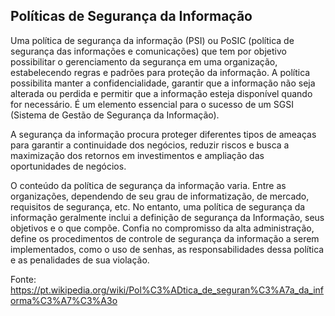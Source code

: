 ## Políticas de Segurança da Informação

Uma política de segurança da informação (PSI) ou PoSIC (política de segurança das informações e comunicações) que tem por objetivo possibilitar o gerenciamento da segurança em uma organização, estabelecendo regras e padrões para proteção da informação. A política possibilita manter a confidencialidade, garantir que a informação não seja alterada ou perdida e permitir que a informação esteja disponível quando for necessário. É um elemento essencial para o sucesso de um SGSI (Sistema de Gestão de Segurança da Informação).

A segurança da informação procura proteger diferentes tipos de ameaças para garantir a continuidade dos negócios, reduzir riscos e busca a maximização dos retornos em investimentos e ampliação das oportunidades de negócios.

O conteúdo da política de segurança da informação varia. Entre as organizações, dependendo de seu grau de informatização, de mercado, requisitos de segurança, etc. No entanto, uma política de segurança da informação geralmente inclui a definição de segurança da Informação, seus objetivos e o que compõe. Confia no compromisso da alta administração, define os procedimentos de controle de segurança da informação a serem implementados, como o uso de senhas, as responsabilidades dessa política e as penalidades de sua violação.

Fonte: https://pt.wikipedia.org/wiki/Pol%C3%ADtica_de_seguran%C3%A7a_da_informa%C3%A7%C3%A3o